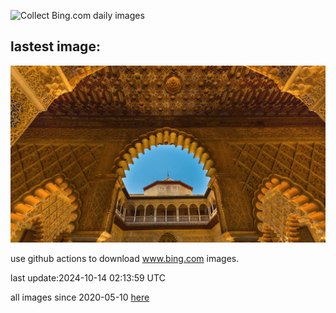 ![Collect Bing.com daily images](https://github.com/counter2015/bing-daily-images/workflows/Collect%20Bing.com%20daily%20images/badge.svg)
## lastest image:
![](images/img.jpg)

use github actions to download www.bing.com images.

last update:2024-10-14 02:13:59 UTC

all images since 2020-05-10 [here](https://github.com/counter2015/bing-daily-images/tree/master/images) 
